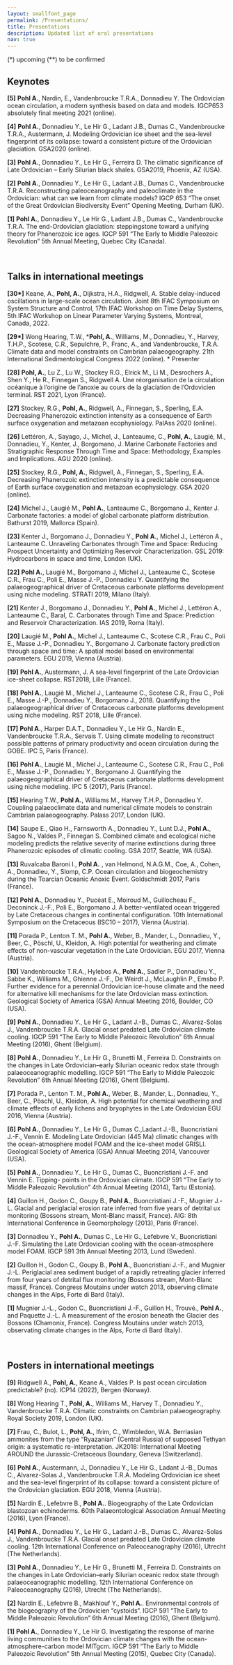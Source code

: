 ```yaml
---
layout: smallfont_page
permalink: /Presentations/
title: Presentations
description: Updated list of oral presentations
nav: true
---
```


(*) upcoming
(**) to be confirmed

## Keynotes

__[5]__ __Pohl A.__, Nardin, E., Vandenbroucke T.R.A., Donnadieu Y. The Ordovician ocean circulation, a modern synthesis based on data and models. IGCP653 absolutely final meeting 2021 (online).

__[4]__ __Pohl A.__, Donnadieu Y., Le Hir G., Ladant J.B., Dumas C., Vandenbroucke T.R.A., Austermann, J. Modeling Ordovician ice sheet and the sea-level fingerprint of its collapse: toward a consistent picture of the Ordovician glaciation. GSA2020 (online).

__[3]__ __Pohl A.__, Donnadieu Y., Le Hir G., Ferreira D. The climatic significance of Late Ordovician – Early Silurian black shales. GSA2019, Phoenix, AZ (USA).

__[2]__ __Pohl A.__, Donnadieu Y., Le Hir G., Ladant J.B., Dumas C., Vandenbroucke T.R.A. Reconstructing paleoceanography and paleoclimate in the Ordovician: what can we learn from climate models? IGCP 653 “The onset of the Great Ordovician Biodiversity Event” Opening Meeting, Durham (UK).

__[1]__ __Pohl A.__, Donnadieu Y., Le Hir G., Ladant J.B., Dumas C., Vandenbroucke T.R.A. The end-Ordovician glaciation: steppingstone toward a unifying theory for Phanerozoic ice ages. IGCP 591 “The Early to Middle Paleozoic Revolution” 5th Annual Meeting, Quebec City (Canada).

<p>&nbsp;</p>

## Talks in international meetings

__[30*]__ Keane, A., __Pohl, A.__, Dijkstra, H.A., Ridgwell, A. Stable delay-induced oscillations in large-scale ocean circulation. Joint 8th IFAC Symposium on System Structure and Control, 17th IFAC Workshop on Time Delay Systems, 5th IFAC Workshop on Linear Parameter Varying Systems, Montreal, Canada, 2022.

__[29*]__ Wong Hearing, T.W., \*__Pohl, A.__, Williams, M., Donnadieu, Y., Harvey, T.H.P., Scotese, C.R., Sepulchre, P., Franc, A., and Vandenbroucke, T.R.A. Climate data and model constraints on Cambrian palaeogeography. 21th International Sedimentological Congress 2022 (online). \* Presenter

__[28]__ __Pohl, A.__, Lu Z., Lu W., Stockey R.G., Elrick M., Li M., Desrochers A., Shen Y., He R., Finnegan S., Ridgwell A. Une réorganisation de la circulation océanique à l’origine de l’anoxie au cours de la glaciation de l’Ordovicien terminal. RST 2021, Lyon (France).

__[27]__ Stockey, R.G., __Pohl, A.__, Ridgwell, A., Finnegan, S., Sperling, E.A. Decreasing Phanerozoic extinction intensity as a consequence of Earth surface oxygenation and metazoan ecophysiology. PalAss 2020 (online).

__[26]__ Lettéron, A., Sayago, J., Michel, J., Lanteaume, C., __Pohl, A.__, Laugié, M., Donnadieu, Y., Kenter, J., Borgomano, J. Marine Carbonate Factories and Stratigraphic Response Through Time and Space: Methodology, Examples and Implications. AGU 2020 (online).

__[25]__ Stockey, R.G., __Pohl, A.__, Ridgwell, A., Finnegan, S., Sperling, E.A. Decreasing Phanerozoic extinction intensity is a predictable consequence of Earth surface oxygenation and metazoan ecophysiology. GSA 2020 (online).

__[24]__ Michel J., Laugié M., __Pohl A.__, Lanteaume C., Borgomano J., Kenter J. Carbonate factories: a model of global carbonate platform distribution. Bathurst 2019, Mallorca (Spain).

__[23]__ Kenter J., Borgomano J., Donnadieu Y., __Pohl A.__, Michel J., Lettéron A., Lanteaume C. Unraveling Carbonates through Time and Space: Reducing Prospect Uncertainty and Optimizing Reservoir Characterization. GSL 2019: Hydrocarbons in space and time, London (UK).

__[22]__ __Pohl A.__, Laugié M., Borgomano J, Michel J., Lanteaume C., Scotese C.R., Frau C., Poli E., Masse J.-P., Donnadieu Y. Quantifying the palaeogeographical driver of Cretaceous carbonate platforms development using niche modeling. STRATI 2019, Milano (Italy).

__[21]__ Kenter J., Borgomano J., Donnadieu Y., __Pohl A.__, Michel J., Lettéron A., Lanteaume C., Baral, C. Carbonates through Time and Space: Prediction and Reservoir Characterization. IAS 2019, Roma (Italy).

__[20]__ Laugié M., __Pohl A.__, Michel J., Lanteaume C., Scotese C.R., Frau C., Poli E., Masse J.-P., Donnadieu Y., Borgomano J. Carbonate factory prediction through space and time: A spatial model based on environmental parameters. EGU 2019, Vienna (Austria).

__[19]__ __Pohl A.__, Austermann, J. A sea-level fingerprint of the Late Ordovician ice-sheet collapse. RST2018, Lille (France).

__[18]__ __Pohl A.__, Laugié M., Michel J., Lanteaume C., Scotese C.R., Frau C., Poli E., Masse J.-P., Donnadieu Y., Borgomano J., 2018. Quantifying the palaeogeographical driver of Cretaceous carbonate platforms development using niche modeling. RST 2018, Lille (France).

__[17]__ __Pohl A.__, Harper D.A.T., Donnadieu Y., Le Hir G., Nardin E., Vandenbroucke T.R.A., Servais T. Using climate modeling to reconstruct possible patterns of primary productivity and ocean circulation during the GOBE. IPC 5, Paris (France).

__[16]__ __Pohl A.__, Laugié M., Michel J., Lanteaume C., Scotese C.R., Frau C., Poli E., Masse J.-P., Donnadieu Y., Borgomano J. Quantifying the palaeogeographical driver of Cretaceous carbonate platforms development using niche modeling. IPC 5 (2017), Paris (France).

__[15]__ Hearing T.W., __Pohl A.__, Williams M., Harvey T.H.P., Donnadieu Y. Coupling palaeoclimate data and numerical climate models to constrain Cambrian palaeogeography. Palass 2017, London (UK).

__[14]__ Saupe E., Qiao H., Farnsworth A., Donnadieu Y., Lunt D.J., __Pohl A.__, Sagoo N., Valdes P., Finnegan S. Combined climate and ecological niche modeling predicts the relative severity of marine extinctions during three Phanerozoic episodes of climatic cooling. GSA 2017, Seattle, WA (USA).

__[13]__ Ruvalcaba Baroni I., __Pohl A.__ , van Helmond, N.A.G.M., Coe, A., Cohen, A., Donnadieu, Y., Slomp, C.P. Ocean circulation and biogeochemistry during the Toarcian Oceanic Anoxic Event. Goldschmidt 2017, Paris (France).

__[12]__ __Pohl A.__, Donnadieu Y., Pucéat E., Moiroud M., Guillocheau F., Deconinck J.-F., Poli E., Borgomano J. A better-ventilated ocean triggered by Late Cretaceous changes in continental configuration. 10th International Symposium on the Cretaceous (ISC10 – 2017), Vienna (Austria).

__[11]__ Porada P., Lenton T. M., __Pohl A.__, Weber, B., Mander, L., Donnadieu, Y., Beer, C., Pöschl, U., Kleidon, A. High potential for weathering and climate effects of non-vascular vegetation in the Late Ordovician. EGU 2017, Vienna (Austria).

__[10]__ Vandenbroucke T.R.A., Hylebos A., __Pohl A.__, Sadler P., Donnadieu Y., Sabbe K., Williams M., Ghienne J.-F., De Weirdt J., McLaughlin P., Emsbo P. Further evidence for a perennial Ordovician ice-house climate and the need for alternative kill mechanisms for the late Ordovician mass extinction. Geological Society of America (GSA) Annual Meeting 2016, Boulder, CO (USA).

__[9]__ __Pohl A.__, Donnadieu Y., Le Hir G., Ladant J.-B., Dumas C., Alvarez-Solas J., Vandenbroucke T.R.A. Glacial onset predated Late Ordovician climate cooling. IGCP 591 “The Early to Middle Paleozoic Revolution” 6th Annual Meeting (2016), Ghent (Belgium).

__[8]__ __Pohl A.__, Donnadieu Y., Le Hir G., Brunetti M., Ferreira D. Constraints on the changes in Late Ordovician–early Silurian oceanic redox state through palaeoceanographic modelling. IGCP 591 “The Early to Middle Paleozoic Revolution” 6th Annual Meeting (2016), Ghent (Belgium).

__[7]__ Porada P., Lenton T. M., __Pohl A.__, Weber, B., Mander, L., Donnadieu, Y., Beer, C., Pöschl, U., Kleidon, A. High potential for chemical weathering and climate effects of early lichens and bryophytes in the Late Ordovician EGU 2016, Vienna (Austria).

__[6]__ __Pohl A.__, Donnadieu Y., Le Hir G., Dumas C.,Ladant J.-B., Buoncristiani J.-F., Vennin E. Modeling Late Ordovician (445 Ma) climatic changes with the ocean-atmosphere model FOAM and the ice-sheet model GRISLI. Geological Society of America (GSA) Annual Meeting 2014, Vancouver (USA).

__[5]__ __Pohl A.__, Donnadieu Y., Le Hir G., Dumas C., Buoncristiani J.-F. and Vennin E. Tipping- points in the Ordovician climate. IGCP 591 “The Early to Middle Paleozoic Revolution” 4th Annual Meeting (2014), Tartu (Estonia).

__[4]__ Guillon H., Godon C., Goupy B., __Pohl A.__, Buoncristiani J.-F., Mugnier J.-L. Glacial and periglacial erosion rate inferred from five years of detrital ux monitoring (Bossons stream, Mont-Blanc massif, France). AIG: 8th International Conference in Geomorphology (2013), Paris (France).

__[3]__ Donnadieu Y., __Pohl A.__, Dumas C., Le Hir G., Lefebvre V., Buoncristiani J.-F. Simulating the Late Ordovician cooling with the ocean-atmosphere model FOAM. IGCP 591 3th Annual Meeting 2013, Lund (Sweden).

__[2]__ Guillon H., Godon C., Goupy B., __Pohl A.__, Buoncristiani J.-F., and Mugnier J.-L. Periglacial area sediment budget of a rapidly retreating glacier inferred from four years of detrital flux monitoring (Bossons stream, Mont-Blanc massif, France). Congress Moutains under watch 2013, observing climate changes in the Alps, Forte di Bard (Italy).

__[1]__ Mugnier J.-L., Godon C., Buoncristiani J.-F., Guillon H., Trouvé., __Pohl A.__, and Paquette J.-L. A measurement of the erosion beneath the Glacier des Bossons (Chamonix, France). Congress Moutains under watch 2013, observating climate changes in the Alps, Forte di Bard (Italy).

<p>&nbsp;</p>

## Posters in international meetings

__[9]__ Ridgwell A., __Pohl, A.__, Keane A., Valdes P. Is past ocean circulation predictable? (no). ICP14 (2022), Bergen (Norway).

__[8]__ Wong Hearing T., __Pohl, A.__, Williams M., Harvey T., Donnadieu Y., Vandenbroucke T.R.A. Climatic constraints on Cambrian palaeogeography. Royal Society 2019, London (UK).

__[7]__ Frau, C., Bulot, L., __Pohl, A.__, Ifrim, C., Wimbledon, W.A. Berriasian ammonites from the type “Ryazanian” (Central Russia) of supposed Tethyan origin: a systematic re-interpretation. JK2018: International Meeting AROUND the Jurassic-Cretaceous Boundary, Geneva (Switzerland).

__[6]__ __Pohl A.__, Austermann, J., Donnadieu Y., Le Hir G., Ladant J.-B., Dumas C., Alvarez-Solas J., Vandenbroucke T.R.A. Modeling Ordovician ice sheet and the sea-level fingerprint of its collapse: toward a consistent picture of the Ordovician glaciation. EGU 2018, Vienna (Austria).

__[5]__ Nardin E., Lefebvre B., __Pohl A.__. Biogeography of the Late Ordovician blastozoan echinoderms. 60th Palaeontological Association Annual Meeting (2016), Lyon (France).

__[4]__ __Pohl A.__, Donnadieu Y., Le Hir G., Ladant J.-B., Dumas C., Alvarez-Solas J., Vandenbroucke T.R.A. Glacial onset predated Late Ordovician climate cooling. 12th International Conference on Paleoceanography (2016), Utrecht (The Netherlands).

__[3]__ __Pohl A.__, Donnadieu Y., Le Hir G., Brunetti M., Ferreira D. Constraints on the changes in Late Ordovician–early Silurian oceanic redox state through palaeoceanographic modelling. 12th International Conference on Paleoceanography (2016), Utrecht (The Netherlands).

__[2]__ Nardin E., Lefebvre B., Makhlouf Y., __Pohl A.__. Environmental controls of the biogeography of the Ordovicien “cystoids“. IGCP 591 “The Early to Middle Paleozoic Revolution” 6th Annual Meeting (2016), Ghent (Belgium).

__[1]__ __Pohl A.__, Donnadieu Y., Le Hir G. Investigating the response of marine living communities to the Ordovician climate changes with the ocean-atmosphere-carbon model MITgcm. IGCP 591 “The Early to Middle Paleozoic Revolution” 5th Annual Meeting (2015), Quebec City (Canada).
